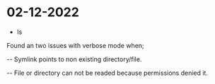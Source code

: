 # 02-12-2022

- ls

Found an two issues with verbose mode when;

-\- Symlink points to non existing directory/file.

-\- File or directory can not be readed because permissions denied it.
